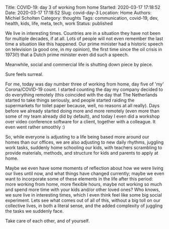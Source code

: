 Title: COVID-19: day 3 of working from home
Started: 2020-03-17 17:18:52
Date: 2020-03-17 17:18:52
Slug: covid-day-3
Location: Home
Authors: Michiel Scholten
Category: thoughts
Tags: communication, covid-19, dev, health, kids, life, meta, tech, work
Status: published

We live in interesting times. Countries are in a situation they have not been for multiple decades, if at all. Lots of people will not even remember the last time a situation like this happened. Our prime minister had a historic speech on television (a good one, in my opinion), the first time since the oil crisis in 1973(!) that a Dutch prime minister even did such a speech.

Meanwhile, social and commercial life is shutting down piece by piece.

Sure feels surreal.

For me, today was day number three of working from home, day five of 'my' Corona/COVID-19 count. I started counting the day my company decided to do everything remotely (this coincided with the day that The Netherlands started to take things seriously, and people started raiding the supermarkets for toilet paper because, well, no reasons at all really). Days before we already started doing more and more remotely (even more than some of my team already did by default), and today I even did a workshop over video conference software for a client, together with a colleague. It even went rather smoothly :)

So, while everyone is adjusting to a life being based more around our homes than our offices, we are also adjusting to new daily rhythms, juggling work tasks, suddenly home schooling our kids, with teachers scrambling to provide materials, methods, and structure for kids and parents to apply at home.

Maybe we even have some moments of reflection about how we were living our lives until now, and what things have changed currently; maybe we even want to incorporate some of these elements in the life after this period: more working from home, more flexible hours, maybe not working so much and spend more time with your kids and/or other loved ones? Who knows, we sure live in interesting times, which I even think feel like some big social experiment. Lets see what comes out of all of this, without a big toll on our collective lives, in both a literal sense, and the added complexity of juggling the tasks we suddenly face.

Take care of each other, and of yourself.
